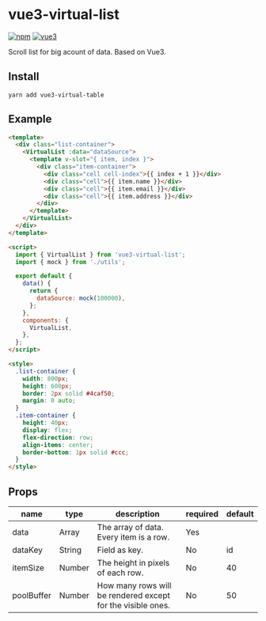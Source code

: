 # vue3-virtual-list

[![npm](https://img.shields.io/npm/v/vue3-virtual-list.svg)](https://www.npmjs.com/package/vue3-virtual-list)
[![vue3](https://img.shields.io/badge/vue-3.x-brightgreen.svg)](https://vuejs.org/)

Scroll list for big acount of data. Based on Vue3.

## Install

```
yarn add vue3-virtual-table
```

## Example

```html
<template>
  <div class="list-container">
    <VirtualList :data="dataSource">
      <template v-slot="{ item, index }">
        <div class="item-container">
          <div class="cell cell-index">{{ index + 1 }}</div>
          <div class="cell">{{ item.name }}</div>
          <div class="cell">{{ item.email }}</div>
          <div class="cell">{{ item.address }}</div>
        </div>
      </template>
    </VirtualList>
  </div>
</template>

<script>
  import { VirtualList } from 'vue3-virtual-list';
  import { mock } from './utils';

  export default {
    data() {
      return {
        dataSource: mock(100000),
      };
    },
    components: {
      VirtualList,
    },
  };
</script>

<style>
  .list-container {
    width: 800px;
    height: 600px;
    border: 2px solid #4caf50;
    margin: 0 auto;
  }
  .item-container {
    height: 40px;
    display: flex;
    flex-direction: row;
    align-items: center;
    border-bottom: 1px solid #ccc;
  }
</style>
```

## Props

| name       | type   | description                                                 | required | default |
| ---------- | ------ | ----------------------------------------------------------- | -------- | ------- |
| data       | Array  | The array of data. Every item is a row.                     | Yes      |         |
| dataKey    | String | Field as key.                                               | No       | id      |
| itemSize   | Number | The height in pixels of each row.                           | No       | 40      |
| poolBuffer | Number | How many rows will be rendered except for the visible ones. | No       | 50      |
